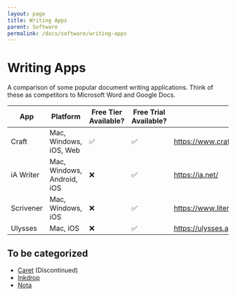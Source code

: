```yaml
---
layout: page
title: Writing Apps
parent: Software
permalink: /docs/software/writing-apps
---
```


# Writing Apps

A comparison of some popular document writing applications. Think of these as competitors to Microsoft Word and Google Docs.

|App|Platform|Free Tier Available?|Free Trial Available?|Website|
|---|--------|--------------------|---------------------|-------|
|Craft|Mac, Windows, iOS, Web| ✅ | ✅ |https://www.craft.do/|
|iA Writer|Mac, Windows, Android, iOS| ❌ | ✅ |https://ia.net/|
|Scrivener|Mac, Windows, iOS| ❌ | ✅ |https://www.literatureandlatte.com/scrivener/|
|Ulysses|Mac, iOS| ❌ | ✅ |https://ulysses.app/|

## To be categorized

- [Caret](https://caret.io) (Discontinued)
- [Inkdrop](https://www.inkdrop.app/)
- [Nota](https://nota.md)
